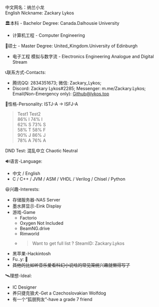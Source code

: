 中文网名：纳兰小龙 <br>
English Nickname: Zackary Lykos <br>

🏛本科 - Bachelor Degree: Canada.Dalhousie University <br>
  - 计算机工程 - Computer Engineering <br>
  
🎯硕士 - Master Degree: United_Kingdom.University of Edinburgh <br>
  - 电子工程 模拟与数字流 - Electronics Engineering Analogue and Digital Stream <br>

📞联系方式-Contacts:<br>
  - 腾讯QQ: 2834351673; 微信: Zackary_Lykos;<br>
  - Discord: Zackary Lykos#2285; Messenger: m.me/Zackary.Lykos; Email(Non-Emergency only): Github@lykos.top <br>

👀性格-Personality: ISTJ-A -> ISFJ-A<br>
  > Test1 Test2 <br>
  86% I 74% I <br>
  62% S 73% S <br>
  58% T 58% F <br>
  90% J 86% J <br>
  78% A 76% A <br>

DND Test: 混乱中立 Chaotic Neutral <br>

🔊语言-Language: <br>
   - 中文 / English <br>
   - C / C++ / JVM / ASM / VHDL / Verilog / Chisel / Python <br>
   
😆兴趣-Interests: <br>
   - 存储服务器-NAS Server <br>
   - 墨水屏显示-Eink Display <br>
   - 游戏-Game <br>
     - Factorio <br>
     - Oxygen Not Included <br>
     - BeamNG.drive <br>
     - Rimworld <br>
     - > Want to get full list ? SteamID: Zackary.Lykos <br>
   - 黑苹果-Hackintosh <br>
   - Fu..y: 🐺 <br>
   - <s>其他的比如听音乐爱看科幻小说啥的常见笼统兴趣就懒得写了</s> <br>
   
🛰理想-Ideal: <br>
  - IC Designer <br>
  - 养只捷克狼犬-Get a Czechoslovakian Wolfdog <br>
  - 有一个“狐朋狗友”-have a grade 7 friend <br>

